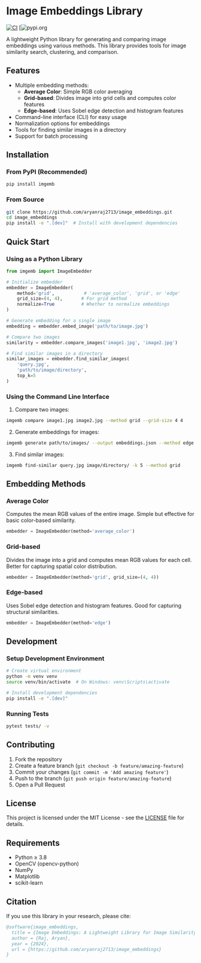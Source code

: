 # Image Embeddings Library

[![CI](https://github.com/aryanraj2713/image_embeddings/actions/workflows/ci.yml/badge.svg)](https://github.com/aryanraj2713/image_embeddings/actions/workflows/ci.yml)
[![pypi.org](https://pypi.org/project/imgemb/)

A lightweight Python library for generating and comparing image embeddings using various methods. This library provides tools for image similarity search, clustering, and comparison.

## Features

- Multiple embedding methods:
  - **Average Color**: Simple RGB color averaging
  - **Grid-based**: Divides image into grid cells and computes color features
  - **Edge-based**: Uses Sobel edge detection and histogram features
- Command-line interface (CLI) for easy usage
- Normalization options for embeddings
- Tools for finding similar images in a directory
- Support for batch processing

## Installation

### From PyPI (Recommended)

```bash
pip install imgemb
```

### From Source

```bash
git clone https://github.com/aryanraj2713/image_embeddings.git
cd image_embeddings
pip install -e ".[dev]"  # Install with development dependencies
```

## Quick Start

### Using as a Python Library

```python
from imgemb import ImageEmbedder

# Initialize embedder
embedder = ImageEmbedder(
    method='grid',           # 'average_color', 'grid', or 'edge'
    grid_size=(4, 4),       # For grid method
    normalize=True          # Whether to normalize embeddings
)

# Generate embedding for a single image
embedding = embedder.embed_image('path/to/image.jpg')

# Compare two images
similarity = embedder.compare_images('image1.jpg', 'image2.jpg')

# Find similar images in a directory
similar_images = embedder.find_similar_images(
    'query.jpg',
    'path/to/image/directory',
    top_k=5
)
```

### Using the Command Line Interface

1. Compare two images:
```bash
imgemb compare image1.jpg image2.jpg --method grid --grid-size 4 4
```

2. Generate embeddings for images:
```bash
imgemb generate path/to/images/ --output embeddings.json --method edge
```

3. Find similar images:
```bash
imgemb find-similar query.jpg image/directory/ -k 5 --method grid
```

## Embedding Methods

### Average Color
Computes the mean RGB values of the entire image. Simple but effective for basic color-based similarity.

```python
embedder = ImageEmbedder(method='average_color')
```

### Grid-based
Divides the image into a grid and computes mean RGB values for each cell. Better for capturing spatial color distribution.

```python
embedder = ImageEmbedder(method='grid', grid_size=(4, 4))
```

### Edge-based
Uses Sobel edge detection and histogram features. Good for capturing structural similarities.

```python
embedder = ImageEmbedder(method='edge')
```

## Development

### Setup Development Environment

```bash
# Create virtual environment
python -m venv venv
source venv/bin/activate  # On Windows: venv\Scripts\activate

# Install development dependencies
pip install -e ".[dev]"
```

### Running Tests

```bash
pytest tests/ -v
```

## Contributing

1. Fork the repository
2. Create a feature branch (`git checkout -b feature/amazing-feature`)
3. Commit your changes (`git commit -m 'Add amazing feature'`)
4. Push to the branch (`git push origin feature/amazing-feature`)
5. Open a Pull Request

## License

This project is licensed under the MIT License - see the [LICENSE](LICENSE) file for details.

## Requirements

- Python ≥ 3.8
- OpenCV (opencv-python)
- NumPy
- Matplotlib
- scikit-learn

## Citation

If you use this library in your research, please cite:

```bibtex
@software{image_embeddings,
  title = {Image Embeddings: A Lightweight Library for Image Similarity},
  author = {Raj, Aryan},
  year = {2024},
  url = {https://github.com/aryanraj2713/image_embeddings}
}
```
